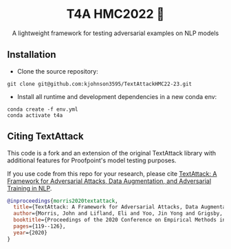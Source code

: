 <h1 align="center">T4A HMC2022 🐙</h1>

<p align="center">A lightweight framework for testing adversarial examples on NLP models</p>

## Installation
- Clone the source repository: 
```
git clone git@github.com:kjohnson3595/TextAttackHMC22-23.git
```

- Install all runtime and development dependencies in a new conda env:
```
conda create -f env.yml
conda activate t4a
```


## Citing TextAttack

This code is a fork and an extension of the original TextAttack library with additional features for Proofpoint's model testing purposes.

If you use code from this repo for your research, please cite [TextAttack: A Framework for Adversarial Attacks, Data Augmentation, and Adversarial Training in NLP](https://arxiv.org/abs/2005.05909).

```bibtex
@inproceedings{morris2020textattack,
  title={TextAttack: A Framework for Adversarial Attacks, Data Augmentation, and Adversarial Training in NLP},
  author={Morris, John and Lifland, Eli and Yoo, Jin Yong and Grigsby, Jake and Jin, Di and Qi, Yanjun},
  booktitle={Proceedings of the 2020 Conference on Empirical Methods in Natural Language Processing: System Demonstrations},
  pages={119--126},
  year={2020}
}
```


